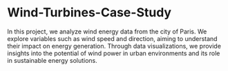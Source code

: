 # Wind-Turbines-Case-Study
In this project, we analyze wind energy data from the city of Paris. We explore variables such as wind speed and direction, aiming to understand their impact on energy generation. Through data visualizations, we provide insights into the potential of wind power in urban environments and its role in sustainable energy solutions.
